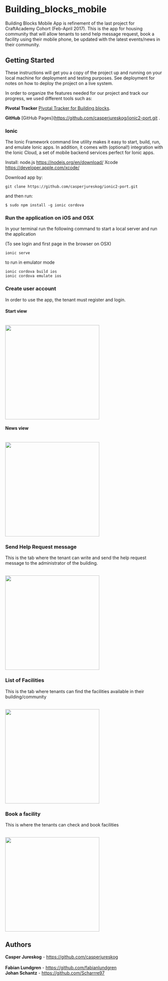 # Building_blocks_mobile

Building Blocks Mobile App is refinement of the last project for CraftAcademy Cohort (Feb-April 2017). This is the app for housing community that will allow tenants to send help message request, book a facility using their mobile phone, be updated with the latest events/news in their community.

## Getting Started
These instructions will get you a copy of the project up and running on your local machine for deployment and testing purposes.  See deployment for notes on how to deploy the project on a live system.

In order to organize the features needed for our project and track our progress, we used different tools such as:

**Pivotal Tracker**
[Pivotal Tracker for Building blocks](https://www.pivotaltracker.com/n/projects/2007795).

**GitHub**
[GitHub Pages](https://github.com/casperjureskog/ionic2-port.git
.

### Ionic
The Ionic Framework command line utility makes it easy to start, build, run, and emulate Ionic apps. In addition, it comes with (optional!) integration with the Ionic Cloud, a set of mobile backend services perfect for Ionic apps.

Install:
node.js https://nodejs.org/en/download/
Xcode https://developer.apple.com/xcode/

Download app by:
```
git clone https://github.com/casperjureskog/ionic2-port.git
```
and then run:

```
$ sudo npm install -g ionic cordova
```



### Run the application on iOS and OSX
In your terminal run the following command to start a local server and run the application

(To see login and first page in the browser on OSX)
```
ionic serve
```

to run in emulator mode
```
ionic cordova build ios
ionic cordova emulate ios
```

### Create user account
In order to use the app, the tenant must register and login.

#### Start view

<br>
<img width="300" src = "https://github.com/casperjureskog/ionic2-port/blob/readme_update2/src/assets/readme_images/home.jpg" />
<br>

#### News view

<br>
<img width="300" src = "https://github.com/casperjureskog/ionic2-port/blob/readme_update2/src/assets/readme_images/news.jpg" />
<br>

### Send Help Request message
This is the tab where the tenant can write and send the help request message to the administrator of the building.

<br>
<img width="300" src = "https://github.com/casperjureskog/ionic2-port/blob/readme_update2/src/assets/readme_images/helprequest.jpg" />
<br>

### List of Facilities
This is the tab where tenants can find the facilities available in their building/community

<br>
<img width="300" src = "https://github.com/casperjureskog/ionic2-port/blob/readme_update2/src/assets/readme_images/facilities.jpg" />
<br>

### Book a facility
This is where the tenants can check and book facilities

<br>
<img width="300" src = "https://github.com/casperjureskog/ionic2-port/blob/readme_update2/src/assets/readme_images/booking.jpg" />
<br>


## Authors
**Casper Jureskog** - https://github.com/casperjureskog <br><br>
**Fabian Lundgren** - https://github.com/fabianlundgren<br>
**Johan Schantz** - https://github.com/Scharrre97<br>
